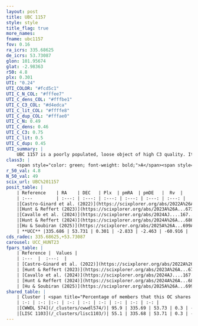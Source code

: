 ```yaml
---
layout: post
title: UBC 1157
style: style
title_flag: true
more_names: 
fname: ubc1157
fov: 0.16
ra_icrs: 335.68625
de_icrs: 53.73087
glon: 101.95674
glat: -2.98363
r50: 4.8
plx: 0.301
UTI: "0.24"
UTI_COLOR: "#fcd5c1"
UTI_C_N_COL: "#fffee7"
UTI_C_dens_COL: "#fffbe1"
UTI_C_C3_COL: "#d4edca"
UTI_C_lit_COL: "#ffffe8"
UTI_C_dup_COL: "#fffae0"
UTI_C_N: 0.49
UTI_C_dens: 0.46
UTI_C_C3: 0.75
UTI_C_lit: 0.5
UTI_C_dup: 0.45
UTI_summary: |
    UBC 1157 is a poorly populated, loose object of high C3 quality. It was recently reported but it is moderately studied in the literature.<br><br><span style="color: #99180f; font-weight: bold;">Warning: </span>This is possibly a duplicated object, which shares a significant percentage of members with at least one previously reported entry.
class3: |
    <span style="color: green; font-weight: bold;">A</span><span style="color: #FFC300; font-weight: bold;">B</span>
r_50_val: 4.8
N_50_val: 49
scix_url: UBC%201157
posit_table: |
    | Reference    | RA    | DEC   | Plx  | pmRA  | pmDE   |  Rv  |
    | :---         | :---: | :---: | :---: | :---: | :---: | :---: |
    |[Castro-Ginard et al. (2022)](https://scixplorer.org/abs/2022A%26A...661A.118C) | 335.67 | 53.73 | 0.31 | -2.84 | -2.45 | -- |
    |[Hunt & Reffert (2023)](https://scixplorer.org/abs/2023A%26A...673A.114H) | 335.699 | 53.724 | 0.294 | -2.831 | -2.454 | -60.854 |
    |[Cavallo et al. (2024)](https://scixplorer.org/abs/2024AJ....167...12C) | 335.635 | 53.723 | 0.298 | -- | -- | -- |
    |[Hunt & Reffert (2024)](https://scixplorer.org/abs/2024A%26A...686A..42H) | 335.699 | 53.724 | 0.294 | -2.831 | -2.454 | -60.854 |
    |[Hu & Soubiran (2025)](https://scixplorer.org/abs/2025A%26A...699A.246H) | 335.635 | 53.723 | -- | -- | -- | -- |
    | **UCC** |335.686 | 53.731 | 0.301 | -2.833 | -2.463 | -60.916 | 
cds_radec: 335.68625,+53.73087
carousel: UCC_HUNT23
fpars_table: |
    | Reference |  Values |
    | :---  |  :---:  |
    | [Castro-Ginard et al. (2022)](https://scixplorer.org/abs/2022A%26A...661A.118C) | `AV=0.823, Dist=3457, logAge=8.22` |
    | [Hunt & Reffert (2023)](https://scixplorer.org/abs/2023A%26A...673A.114H) | `AV50=0.828, diffAV50=1.193, MOD50=12.567, logAge50=8.689` |
    | [Cavallo et al. (2024)](https://scixplorer.org/abs/2024AJ....167...12C) | `AV50=1.49, dMod50=11.95, logAge50=8.75, [Fe/H]50=-0.5` |
    | [Hunt & Reffert (2024)](https://scixplorer.org/abs/2024A%26A...686A..42H) | `MassJ=340.451` |
    | [Hu & Soubiran (2025)](https://scixplorer.org/abs/2025A%26A...699A.246H) | `MA22=-0.21, MA23f=-0.41, MZ23=-0.18, MK24=-0.2, MF24=-0.08` |
shared_table: |
    | Cluster | <span title="Percentage of members that this OC shares with the ones listed">%</span>   | RA   | DEC   | Plx   | pmRA  | pmDE  | Rv | UTI |
    | :-: | :-: |:-: | :-: | :-: | :-: | :-: | :-: | :-: |
    |[CWWDL 574](/_clusters/cwwdl574/)| 95.9 | 335.69 | 53.73 | 0.3 | -2.84 | -2.46 | -60.92 |0.05 |
    |[LISC 1103](/_clusters/lisc1103/)| 55.1 | 335.68 | 53.71 | 0.3 | -2.85 | -2.48 | -58.26 |0.43 |
---
```

